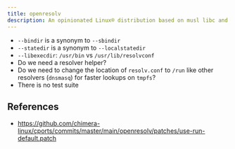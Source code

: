 ```yaml
---
title: openresolv
description: An opinionated Linux® distribution based on musl libc and toybox
---
```


- `--bindir` is a synonym to `--sbindir`
- `--statedir` is a synonym to `--localstatedir`
- `--libexecdir`: `/usr/bin` vs `/usr/lib/resolvconf`
- Do we need a resolver helper?
- Do we need to change the location of `resolv.conf` to `/run` like other resolvers (`dnsmasq`) for faster lookups on `tmpfs`?
- There is no test suite

## References
- https://github.com/chimera-linux/cports/commits/master/main/openresolv/patches/use-run-default.patch
